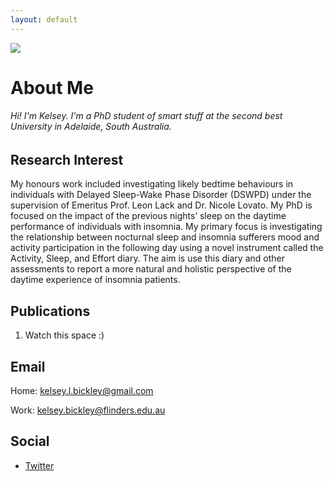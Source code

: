 ```yaml
---
layout: default
---
```

<img class="profile-picture" src="https://avatars2.githubusercontent.com/u/2309403?s=300">

# About Me
###### Hi! I'm Kelsey. I'm a PhD student of smart stuff at the second best University in Adelaide, South Australia.


## Research Interest

My honours work included investigating likely bedtime behaviours in individuals with Delayed Sleep-Wake Phase Disorder (DSWPD) under the supervision of Emeritus Prof. Leon Lack and Dr. Nicole Lovato. My PhD is focused on the impact of the previous nights’ sleep on the daytime performance of individuals with insomnia. My primary focus is investigating the relationship between nocturnal sleep and insomnia sufferers mood and activity participation in the following day using a novel instrument called the Activity, Sleep, and Effort diary. The aim is use this diary and other assessments to report a more natural and holistic perspective of the daytime experience of insomnia patients.  

## Publications

1. Watch this space :)


## Email

Home: [kelsey.l.bickley@gmail.com](mailto:kelsey.l.bickley@gmail.com)

Work: [kelsey.bickley@flinders.edu.au](mailto:kelsey.bickley@flinders.edu.au)


## Social

* [Twitter](https://twitter.com/kelseylbickley)
<!-- * [LinkedIn](https://www.linkedin.com/in/) -->
